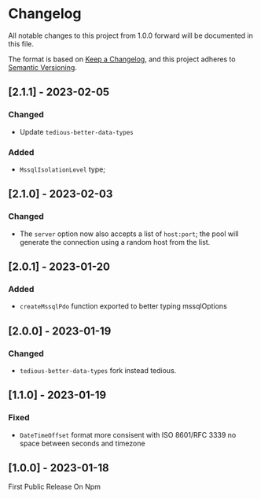 # Changelog

All notable changes to this project from 1.0.0 forward will be documented in this file.

The format is based on [Keep a Changelog](https://keepachangelog.com/en/1.0.0/),
and this project adheres to [Semantic Versioning](https://semver.org/spec/v2.0.0.html).

## [2.1.1] - 2023-02-05

### Changed

-   Update `tedious-better-data-types`

### Added

-   `MssqlIsolationLevel` type;

## [2.1.0] - 2023-02-03

### Changed

-   The `server` option now also accepts a list of `host:port`; the pool will generate the connection using a random host from the list.

## [2.0.1] - 2023-01-20

### Added

-   `createMssqlPdo` function exported to better typing mssqlOptions

## [2.0.0] - 2023-01-19

### Changed

-   `tedious-better-data-types` fork instead tedious.

## [1.1.0] - 2023-01-19

### Fixed

-   `DateTimeOffset` format more consisent with ISO 8601/RFC 3339 no space between seconds and timezone

## [1.0.0] - 2023-01-18

First Public Release On Npm
